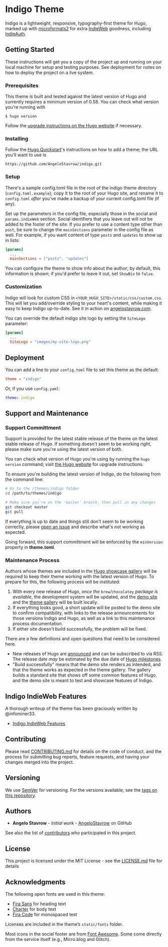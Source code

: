 # Indigo Theme

Indigo is a lightweight, responsive, typography-first theme for Hugo, marked up with [microformats2](http://microformats.org) for extra [IndieWeb](https://indieweb.org) goodness, including [IndieAuth](https://indieauth.com).

## Getting Started

These instructions will get you a copy of the project up and running on your local machine for setup and testing purposes. See deployment for notes on how to deploy the project on a live system.

### Prerequisites

This theme is built and tested against the latest version of Hugo and currently requires a minimum version of 0.58. You can check what version you're running with

```
$ hugo version
```

Follow the [upgrade instructions on the Hugo website](https://gohugo.io/getting-started/installing/#upgrade-hugo) if necessary.

### Installing

Follow the [Hugo Quickstart](https://gohugo.io/getting-started/quick-start/)'s instructions on how to add a theme; the URL you'll want to use is

```
https://github.com/AngeloStavrow/indigo.git
```

### Setup

There's a sample config.toml file in the root of the indigo theme directory (`config.toml.example`); copy it to the root of your Hugo site, and rename it to `config.toml` _after_ you've made a backup of your current config.toml file (if any).

Set up the parameters in the config file, especially those in the social and `params.indieWeb` section. Social identifiers that you leave out will not be added to the footer of the site. If you prefer to use a content type other than `post`, be sure to change the `mainSections` parameter in the config file as well. For example, if you want content of type `posts` and `updates` to show up in lists:

```toml
[params]
  ...
  mainSections = ["posts", "updates"]
```

You can configure the theme to show info about the author; by default, this information is shown; if you'd prefer to leave it out, set `ShowBio` to `false`.

### Customization

Indigo will look for custom CSS in `<YOUR_HUGO_SITE>/static/css/custom.css`. This will let you add/override styling to your heart's content, while making it easy to keep Indigo up-to-date. See it in action on [angelostavrow.com](https://angelostavrow.com).

You can override the default indigo site logo by setting the `SiteLogo` parameter:

```toml
[params]
  ...
  SiteLogo = "images/my-site-logo.png"
```

## Deployment

You can add a line to your `config.toml` file to set this theme as the default:

```toml
theme = "indigo"
```

Or, if you use `config.yaml`:

```yaml
theme: indigo
```

## Support and Maintenance

### Support Committment

Support is provided for the latest stable release of the theme on the latest stable release of Hugo. If something doesn't seem to be working right, please make sure you're using the latest version of both.

You can check what version of Hugo you're using by running the `hugo version` command; visit [the Hugo website](https://gohugo.io) for upgrade instructions.

To ensure you're building the latest version of Indigo, do the following from the command line:

```bash
# Go to the /themes/indigo folder
cd /path/to/themes/indigo

# Make sure you're on the 'master' branch, then pull in any changes
git checkout master
git pull
```

If everything is up to date and things still don't seem to be working correctly, please [open an issue](https://github.com/AngeloStavrow/indigo/issues/) and describe what's not working as expected.

Going forward, this support committment will be enforced by the `minVersion` property in **theme.toml**.

### Maintenance Process

Authors whose themes are included in the [Hugo showcase gallery](https://themes.gohugo.io) will be required to keep their theme working with the latest version of Hugo. To prepare for this, the following process will be instituted:

1. With every new release of Hugo, _once the_ `brew`_/_`chocolatey` _package is available_, the development system will be updated, and the [demo site](https://hello-indigo.glitch.me/) and the [theme gallery](https://github.com/gohugoio/hugoThemes/blob/master/README.md#testing-a-theme-with-the-hugo-themes-website-build-script) will be built locally.
2. If everything looks good, a short update will be posted to the demo site to confirm compatibility, with links to the release announcements for those versions Indigo and Hugo, as well as a link to this maintenance process documentation.
3. If either site doesn't build successfully, the problem will be fixed.

There are a few definitions and open questions that need to be considered here.

- New releases of Hugo are [announced](https://gohugo.io/news/) and can be subscribed to via RSS. The release date _may_ be estimated by the due date of [Hugo milestones](https://github.com/gohugoio/hugo/milestones).
- "Build successfully" means that the demo site renders as intended, and that the theme works as expected in the theme gallery. The gallery builds a standard site that shows off some common features of Hugo, and the demo site is meant to test and showcase features of Indigo.

## Indigo IndieWeb Features

A thorough writeup of the theme has been graciously written by @infominer33.

- [Indigo IndieWeb Features](https://web-work.tools/indieweb/indigo-indieweb-features/)

## Contributing

Please read [CONTRIBUTING.md](https://github.com/AngeloStavrow/indigo/blob/master/CONTRIBUTING.md) for details on the code of conduct, and the process for submitting bug reports, feature requests, and having your changes merged into the project.

## Versioning

We use [SemVer](http://semver.org/) for versioning. For the versions available, see the [tags on this repository](https://github.com/AngeloStavrow/indigo/tags).

## Authors

- **Angelo Stavrow** - _Initial work_ - [AngeloStavrow](https://github.com/AngeloStavrow) on GitHub

See also the list of [contributors](https://github.com/AngeloStavrow/indigo/contributors) who participated in this project.

## License

This project is licensed under the MIT License - see the [LICENSE.md](LICENSE.md) file for details

## Acknowledgments

The following open fonts are used in this theme:

- [Fira Sans](https://bboxtype.com/typefaces/FiraSans/#!layout=specimen) for heading text
- [Charter](https://practicaltypography.com/charter.html) for body text
- [Fira Code](https://github.com/tonsky/FiraCode) for monospaced text

Licenses are included in the theme’s `static/fonts` folder.

Most icons in the social footer are from [Font Awesome](https://fontawesome.com/). Some come directly from the service itself (e.g., Micro.blog and Glitch).
